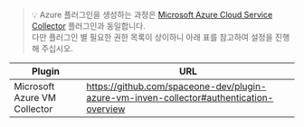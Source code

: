 <br>

> 💡 Azure 플러그인을 생성하는 과정은 [Microsoft Azure Cloud Service Collector](https://github.com/spaceone-dev/plugin-azure-cloud-service-inven-collector/blob/master/docs/ko/GUIDE.md#%EA%B0%9C%EC%9A%94) 플러그인과 동일합니다.  
다만 플러그인 별 필요한 권한 목록이 상이하니 아래 표를 참고하여 설정을 진행해 주십시오.


| Plugin | URL |
| --- | --- |
| Microsoft Azure VM Collector | https://github.com/spaceone-dev/plugin-azure-vm-inven-collector#authentication-overview |

<br>

